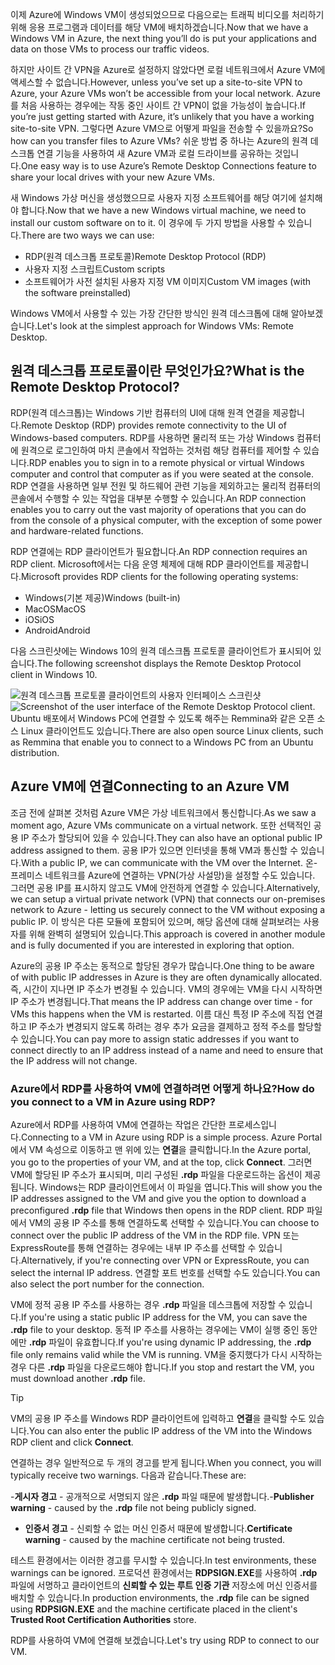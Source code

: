 <span data-ttu-id="898ab-101">이제 Azure에 Windows VM이 생성되었으므로 다음으로는 트래픽 비디오를 처리하기 위해 응용 프로그램과 데이터를 해당 VM에 배치하겠습니다.</span><span class="sxs-lookup"><span data-stu-id="898ab-101">Now that we have a Windows VM in Azure, the next thing you’ll do is put your applications and data on those VMs to process our traffic videos.</span></span> 

<span data-ttu-id="898ab-102">하지만 사이트 간 VPN을 Azure로 설정하지 않았다면 로컬 네트워크에서 Azure VM에 액세스할 수 없습니다.</span><span class="sxs-lookup"><span data-stu-id="898ab-102">However, unless you’ve set up a site-to-site VPN to Azure, your Azure VMs won’t be accessible from your local network.</span></span> <span data-ttu-id="898ab-103">Azure를 처음 사용하는 경우에는 작동 중인 사이트 간 VPN이 없을 가능성이 높습니다.</span><span class="sxs-lookup"><span data-stu-id="898ab-103">If you’re just getting started with Azure, it’s unlikely that you have a working site-to-site VPN.</span></span> <span data-ttu-id="898ab-104">그렇다면 Azure VM으로 어떻게 파일을 전송할 수 있을까요?</span><span class="sxs-lookup"><span data-stu-id="898ab-104">So how can you transfer files to Azure VMs?</span></span> <span data-ttu-id="898ab-105">쉬운 방법 중 하나는 Azure의 원격 데스크톱 연결 기능을 사용하여 새 Azure VM과 로컬 드라이브를 공유하는 것입니다.</span><span class="sxs-lookup"><span data-stu-id="898ab-105">One easy way is to use Azure’s Remote Desktop Connections feature to share your local drives with your new Azure VMs.</span></span>

<span data-ttu-id="898ab-106">새 Windows 가상 머신을 생성했으므로 사용자 지정 소프트웨어를 해당 여기에 설치해야 합니다.</span><span class="sxs-lookup"><span data-stu-id="898ab-106">Now that we have a new Windows virtual machine, we need to install our custom software on to it.</span></span> <span data-ttu-id="898ab-107">이 경우에 두 가지 방법을 사용할 수 있습니다.</span><span class="sxs-lookup"><span data-stu-id="898ab-107">There are two ways we can use:</span></span>

- <span data-ttu-id="898ab-108">RDP(원격 데스크톱 프로토콜)</span><span class="sxs-lookup"><span data-stu-id="898ab-108">Remote Desktop Protocol (RDP)</span></span>
- <span data-ttu-id="898ab-109">사용자 지정 스크립트</span><span class="sxs-lookup"><span data-stu-id="898ab-109">Custom scripts</span></span>
- <span data-ttu-id="898ab-110">소프트웨어가 사전 설치된 사용자 지정 VM 이미지</span><span class="sxs-lookup"><span data-stu-id="898ab-110">Custom VM images (with the software preinstalled)</span></span>

<span data-ttu-id="898ab-111">Windows VM에서 사용할 수 있는 가장 간단한 방식인 원격 데스크톱에 대해 알아보겠습니다.</span><span class="sxs-lookup"><span data-stu-id="898ab-111">Let's look at the simplest approach for Windows VMs: Remote Desktop.</span></span>

## <a name="what-is-the-remote-desktop-protocol"></a><span data-ttu-id="898ab-112">원격 데스크톱 프로토콜이란 무엇인가요?</span><span class="sxs-lookup"><span data-stu-id="898ab-112">What is the Remote Desktop Protocol?</span></span>

<span data-ttu-id="898ab-113">RDP(원격 데스크톱)는 Windows 기반 컴퓨터의 UI에 대해 원격 연결을 제공합니다.</span><span class="sxs-lookup"><span data-stu-id="898ab-113">Remote Desktop (RDP) provides remote connectivity to the UI of Windows-based computers.</span></span> <span data-ttu-id="898ab-114">RDP를 사용하면 물리적 또는 가상 Windows 컴퓨터에 원격으로 로그인하여 마치 콘솔에서 작업하는 것처럼 해당 컴퓨터를 제어할 수 있습니다.</span><span class="sxs-lookup"><span data-stu-id="898ab-114">RDP enables you to sign in to a remote physical or virtual Windows computer and control that computer as if you were seated at the console.</span></span> <span data-ttu-id="898ab-115">RDP 연결을 사용하면 일부 전원 및 하드웨어 관련 기능을 제외하고는 물리적 컴퓨터의 콘솔에서 수행할 수 있는 작업을 대부분 수행할 수 있습니다.</span><span class="sxs-lookup"><span data-stu-id="898ab-115">An RDP connection enables you to carry out the vast majority of operations that you can do from the console of a physical computer, with the exception of some power and hardware-related functions.</span></span>

<span data-ttu-id="898ab-116">RDP 연결에는 RDP 클라이언트가 필요합니다.</span><span class="sxs-lookup"><span data-stu-id="898ab-116">An RDP connection requires an RDP client.</span></span> <span data-ttu-id="898ab-117">Microsoft에서는 다음 운영 체제에 대해 RDP 클라이언트를 제공합니다.</span><span class="sxs-lookup"><span data-stu-id="898ab-117">Microsoft provides RDP clients for the following operating systems:</span></span>

- <span data-ttu-id="898ab-118">Windows(기본 제공)</span><span class="sxs-lookup"><span data-stu-id="898ab-118">Windows (built-in)</span></span>
- <span data-ttu-id="898ab-119">MacOS</span><span class="sxs-lookup"><span data-stu-id="898ab-119">MacOS</span></span>
- <span data-ttu-id="898ab-120">iOS</span><span class="sxs-lookup"><span data-stu-id="898ab-120">iOS</span></span>
- <span data-ttu-id="898ab-121">Android</span><span class="sxs-lookup"><span data-stu-id="898ab-121">Android</span></span>

<span data-ttu-id="898ab-122">다음 스크린샷에는 Windows 10의 원격 데스크톱 프로토콜 클라이언트가 표시되어 있습니다.</span><span class="sxs-lookup"><span data-stu-id="898ab-122">The following screenshot displays the Remote Desktop Protocol client in Windows 10.</span></span>

<span data-ttu-id="898ab-123">![원격 데스크톱 프로토콜 클라이언트의 사용자 인터페이스 스크린샷](../media/4-rdp-client.png)</span><span class="sxs-lookup"><span data-stu-id="898ab-123">![Screenshot of the user interface of the Remote Desktop Protocol client.](../media/4-rdp-client.png)</span></span>
<span data-ttu-id="898ab-124">Ubuntu 배포에서 Windows PC에 연결할 수 있도록 해주는 Remmina와 같은 오픈 소스 Linux 클라이언트도 있습니다.</span><span class="sxs-lookup"><span data-stu-id="898ab-124">There are also open source Linux clients, such as Remmina that enable you to connect to a Windows PC from an Ubuntu distribution.</span></span>

## <a name="connecting-to-an-azure-vm"></a><span data-ttu-id="898ab-125">Azure VM에 연결</span><span class="sxs-lookup"><span data-stu-id="898ab-125">Connecting to an Azure VM</span></span>

<span data-ttu-id="898ab-126">조금 전에 살펴본 것처럼 Azure VM은 가상 네트워크에서 통신합니다.</span><span class="sxs-lookup"><span data-stu-id="898ab-126">As we saw a moment ago, Azure VMs communicate on a virtual network.</span></span> <span data-ttu-id="898ab-127">또한 선택적인 공용 IP 주소가 할당되어 있을 수 있습니다.</span><span class="sxs-lookup"><span data-stu-id="898ab-127">They can also have an optional public IP address assigned to them.</span></span> <span data-ttu-id="898ab-128">공용 IP가 있으면 인터넷을 통해 VM과 통신할 수 있습니다.</span><span class="sxs-lookup"><span data-stu-id="898ab-128">With a public IP, we can communicate with the VM over the Internet.</span></span> <span data-ttu-id="898ab-129">온-프레미스 네트워크를 Azure에 연결하는 VPN(가상 사설망)을 설정할 수도 있습니다. 그러면 공용 IP를 표시하지 않고도 VM에 안전하게 연결할 수 있습니다.</span><span class="sxs-lookup"><span data-stu-id="898ab-129">Alternatively, we can setup a virtual private network (VPN) that connects our on-premises network to Azure - letting us securely connect to the VM without exposing a public IP.</span></span> <span data-ttu-id="898ab-130">이 방식은 다른 모듈에 포함되어 있으며, 해당 옵션에 대해 살펴보려는 사용자를 위해 완벽히 설명되어 있습니다.</span><span class="sxs-lookup"><span data-stu-id="898ab-130">This approach is covered in another module and is fully documented if you are interested in exploring that option.</span></span>

<span data-ttu-id="898ab-131">Azure의 공용 IP 주소는 동적으로 할당된 경우가 많습니다.</span><span class="sxs-lookup"><span data-stu-id="898ab-131">One thing to be aware of with public IP addresses in Azure is they are often dynamically allocated.</span></span> <span data-ttu-id="898ab-132">즉, 시간이 지나면 IP 주소가 변경될 수 있습니다. VM의 경우에는 VM을 다시 시작하면 IP 주소가 변경됩니다.</span><span class="sxs-lookup"><span data-stu-id="898ab-132">That means the IP address can change over time - for VMs this happens when the VM is restarted.</span></span> <span data-ttu-id="898ab-133">이름 대신 특정 IP 주소에 직접 연결하고 IP 주소가 변경되지 않도록 하려는 경우 추가 요금을 결제하고 정적 주소를 할당할 수 있습니다.</span><span class="sxs-lookup"><span data-stu-id="898ab-133">You can pay more to assign static addresses if you want to connect directly to an IP address instead of a name and need to ensure that the IP address will not change.</span></span>

### <a name="how-do-you-connect-to-a-vm-in-azure-using-rdp"></a><span data-ttu-id="898ab-134">Azure에서 RDP를 사용하여 VM에 연결하려면 어떻게 하나요?</span><span class="sxs-lookup"><span data-stu-id="898ab-134">How do you connect to a VM in Azure using RDP?</span></span>

<span data-ttu-id="898ab-135">Azure에서 RDP를 사용하여 VM에 연결하는 작업은 간단한 프로세스입니다.</span><span class="sxs-lookup"><span data-stu-id="898ab-135">Connecting to a VM in Azure using RDP is a simple process.</span></span> <span data-ttu-id="898ab-136">Azure Portal에서 VM 속성으로 이동하고 맨 위에 있는 **연결**을 클릭합니다.</span><span class="sxs-lookup"><span data-stu-id="898ab-136">In the Azure portal, you go to the properties of your VM, and at the top, click **Connect**.</span></span> <span data-ttu-id="898ab-137">그러면 VM에 할당된 IP 주소가 표시되며, 미리 구성된 **.rdp** 파일을 다운로드하는 옵션이 제공됩니다. Windows는 RDP 클라이언트에서 이 파일을 엽니다.</span><span class="sxs-lookup"><span data-stu-id="898ab-137">This will show you the IP addresses assigned to the VM and give you the option to download a preconfigured **.rdp** file that Windows then opens in the RDP client.</span></span> <span data-ttu-id="898ab-138">RDP 파일에서 VM의 공용 IP 주소를 통해 연결하도록 선택할 수 있습니다.</span><span class="sxs-lookup"><span data-stu-id="898ab-138">You can choose to connect over the public IP address of the VM in the RDP file.</span></span> <span data-ttu-id="898ab-139">VPN 또는 ExpressRoute를 통해 연결하는 경우에는 내부 IP 주소를 선택할 수 있습니다.</span><span class="sxs-lookup"><span data-stu-id="898ab-139">Alternatively, if you're connecting over VPN or ExpressRoute, you can select the internal IP address.</span></span> <span data-ttu-id="898ab-140">연결할 포트 번호를 선택할 수도 있습니다.</span><span class="sxs-lookup"><span data-stu-id="898ab-140">You can also select the port number for the connection.</span></span>

<span data-ttu-id="898ab-141">VM에 정적 공용 IP 주소를 사용하는 경우 **.rdp** 파일을 데스크톱에 저장할 수 있습니다.</span><span class="sxs-lookup"><span data-stu-id="898ab-141">If you're using a static public IP address for the VM, you can save the **.rdp** file to your desktop.</span></span> <span data-ttu-id="898ab-142">동적 IP 주소를 사용하는 경우에는 VM이 실행 중인 동안에만 **.rdp** 파일이 유효합니다.</span><span class="sxs-lookup"><span data-stu-id="898ab-142">If you're using dynamic IP addressing, the **.rdp** file only remains valid while the VM is running.</span></span> <span data-ttu-id="898ab-143">VM을 중지했다가 다시 시작하는 경우 다른 **.rdp** 파일을 다운로드해야 합니다.</span><span class="sxs-lookup"><span data-stu-id="898ab-143">If you stop and restart the VM, you must download another **.rdp** file.</span></span>

> [!TIP]
> <span data-ttu-id="898ab-144">VM의 공용 IP 주소를 Windows RDP 클라이언트에 입력하고 **연결**을 클릭할 수도 있습니다.</span><span class="sxs-lookup"><span data-stu-id="898ab-144">You can also enter the public IP address of the VM into the Windows RDP client and click **Connect**.</span></span>

<span data-ttu-id="898ab-145">연결하는 경우 일반적으로 두 개의 경고를 받게 됩니다.</span><span class="sxs-lookup"><span data-stu-id="898ab-145">When you connect, you will typically receive two warnings.</span></span> <span data-ttu-id="898ab-146">다음과 같습니다.</span><span class="sxs-lookup"><span data-stu-id="898ab-146">These are:</span></span>

<span data-ttu-id="898ab-147">-**게시자 경고** - 공개적으로 서명되지 않은 **.rdp** 파일 때문에 발생합니다.</span><span class="sxs-lookup"><span data-stu-id="898ab-147">-**Publisher warning** - caused by the **.rdp** file not being publicly signed.</span></span>
- <span data-ttu-id="898ab-148">**인증서 경고** - 신뢰할 수 없는 머신 인증서 때문에 발생합니다.</span><span class="sxs-lookup"><span data-stu-id="898ab-148">**Certificate warning** - caused by the machine certificate not being trusted.</span></span>

<span data-ttu-id="898ab-149">테스트 환경에서는 이러한 경고를 무시할 수 있습니다.</span><span class="sxs-lookup"><span data-stu-id="898ab-149">In test environments, these warnings can be ignored.</span></span> <span data-ttu-id="898ab-150">프로덕션 환경에서는 **RDPSIGN.EXE**를 사용하여 **.rdp** 파일에 서명하고 클라이언트의 **신뢰할 수 있는 루트 인증 기관** 저장소에 머신 인증서를 배치할 수 있습니다.</span><span class="sxs-lookup"><span data-stu-id="898ab-150">In production environments, the **.rdp** file can be signed using **RDPSIGN.EXE** and the machine certificate placed in the client's **Trusted Root Certification Authorities** store.</span></span>

<span data-ttu-id="898ab-151">RDP를 사용하여 VM에 연결해 보겠습니다.</span><span class="sxs-lookup"><span data-stu-id="898ab-151">Let's try using RDP to connect to our VM.</span></span>